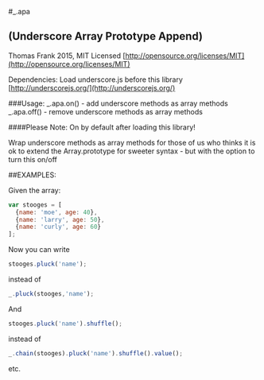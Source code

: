 #_.apa
## (Underscore Array Prototype Append)

Thomas Frank 2015, MIT Licensed
[http://opensource.org/licenses/MIT](http://opensource.org/licenses/MIT)

Dependencies: Load underscore.js before this library
[http://underscorejs.org/](http://underscorejs.org/)

###Usage:
_.apa.on() - add underscore methods as array methods
_.apa.off() - remove underscore methods as array methods

####Please Note: On by default after loading this library!

Wrap underscore methods as array methods
for those of us who thinks it is ok to extend the Array.prototype
for sweeter syntax - but with the option to turn this on/off

##EXAMPLES:

Given the array:
```javascript
var stooges = [
  {name: 'moe', age: 40},
  {name: 'larry', age: 50},
  {name: 'curly', age: 60}
];
```
Now you can write
```javascript 
stooges.pluck('name');
``` 
instead of
```javascript  
_.pluck(stooges,'name');
``` 

And
 ```javascript 
stooges.pluck('name').shuffle();
```   
instead of
 ```javascript  
_.chain(stooges).pluck('name').shuffle().value();
``` 
etc.

